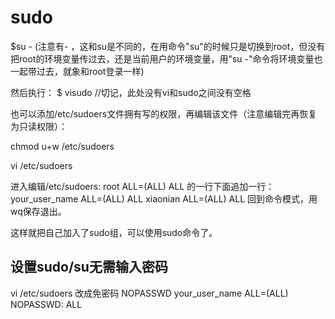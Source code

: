 # sudo

$su -
(注意有- ，这和su是不同的，在用命令"su"的时候只是切换到root，但没有把root的环境变量传过去，还是当前用户的环境变量，用"su -"命令将环境变量也一起带过去，就象和root登录一样)

然后执行：
$  visudo     //切记，此处没有vi和sudo之间没有空格

也可以添加/etc/sudoers文件拥有写的权限，再编辑该文件（注意编辑完再恢复为只读权限）：

chmod u+w /etc/sudoers

vi /etc/sudoers



进入编辑/etc/sudoers:
root ALL=(ALL) ALL 的一行下面追加一行：
your_user_name ALL=(ALL)  ALL
xiaonian ALL=(ALL)  ALL
回到命令模式，用wq保存退出。


这样就把自己加入了sudo组，可以使用sudo命令了。


## 设置sudo/su无需输入密码
vi /etc/sudoers
改成免密码 NOPASSWD
your_user_name ALL=(ALL) NOPASSWD: ALL